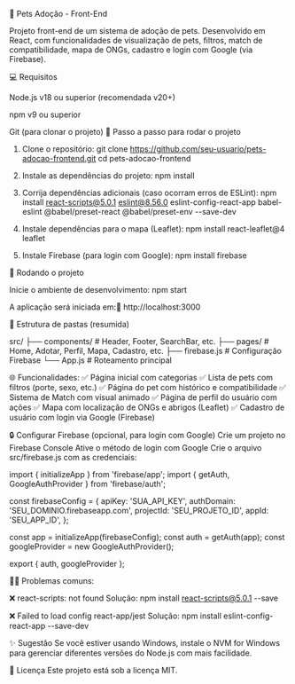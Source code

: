 🐾 Pets Adoção - Front-End

Projeto front-end de um sistema de adoção de pets. Desenvolvido em React, com funcionalidades de visualização de pets, filtros, match de compatibilidade, mapa de ONGs, cadastro e login com Google (via Firebase).

💻 Requisitos

Node.js v18 ou superior (recomendada v20+)

npm v9 ou superior

Git (para clonar o projeto)
📅 Passo a passo para rodar o projeto

1. Clone o repositório:
git clone https://github.com/seu-usuario/pets-adocao-frontend.git
cd pets-adocao-frontend

2. Instale as dependências do projeto:
npm install

3. Corrija dependências adicionais (caso ocorram erros de ESLint):
npm install react-scripts@5.0.1 eslint@8.56.0 eslint-config-react-app babel-eslint @babel/preset-react @babel/preset-env --save-dev

4. Instale dependências para o mapa (Leaflet):
npm install react-leaflet@4 leaflet

5. Instale Firebase (para login com Google):
npm install firebase

🚀 Rodando o projeto

Inicie o ambiente de desenvolvimento:
npm start

A aplicação será iniciada em:📍 http://localhost:3000

🧐 Estrutura de pastas (resumida)

src/
├── components/         # Header, Footer, SearchBar, etc.
├── pages/              # Home, Adotar, Perfil, Mapa, Cadastro, etc.
├── firebase.js         # Configuração Firebase
└── App.js              # Roteamento principal

🌐 Funcionalidades:
✅ Página inicial com categorias
✅ Lista de pets com filtros (porte, sexo, etc.)
✅ Página do pet com histórico e compatibilidade
✅ Sistema de Match com visual animado
✅ Página de perfil do usuário com ações
✅ Mapa com localização de ONGs e abrigos (Leaflet)
✅ Cadastro de usuário com login via Google (Firebase)

🔒 Configurar Firebase (opcional, para login com Google)
Crie um projeto no Firebase Console
Ative o método de login com Google
Crie o arquivo src/firebase.js com as credenciais:

import { initializeApp } from 'firebase/app';
import { getAuth, GoogleAuthProvider } from 'firebase/auth';

const firebaseConfig = {
  apiKey: 'SUA_API_KEY',
  authDomain: 'SEU_DOMINIO.firebaseapp.com',
  projectId: 'SEU_PROJETO_ID',
  appId: 'SEU_APP_ID',
};

const app = initializeApp(firebaseConfig);
const auth = getAuth(app);
const googleProvider = new GoogleAuthProvider();

export { auth, googleProvider };

🧟‍♂️ Problemas comuns:

❌ react-scripts: not found
Solução:
npm install react-scripts@5.0.1 --save

❌ Failed to load config react-app/jest
Solução:
npm install eslint-config-react-app --save-dev

✨ Sugestão
Se você estiver usando Windows, instale o NVM for Windows para gerenciar diferentes versões do Node.js com mais facilidade.

📄 Licença
Este projeto está sob a licença MIT.
